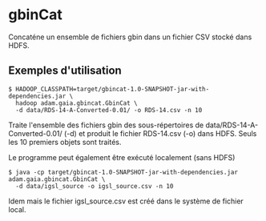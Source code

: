 gbinCat
=======

Concaténe un ensemble de fichiers gbin dans un fichier CSV stocké dans HDFS.

## Exemples d'utilisation
```
$ HADOOP_CLASSPATH=target/gbincat-1.0-SNAPSHOT-jar-with-dependencies.jar \
  hadoop adam.gaia.gbincat.GbinCat \
  -d data/RDS-14-A-Converted-0.01/ -o RDS-14.csv -n 10
```
Traite l'ensemble des fichiers gbin des sous-répertoires de data/RDS-14-A-Converted-0.01/ (-d) et
produit le fichier RDS-14.csv (-o) dans HDFS.
Seuls les 10 premiers objets sont traités.

Le programme peut également être exécuté localement (sans HDFS)
```
$ java -cp target/gbincat-1.0-SNAPSHOT-jar-with-dependencies.jar adam.gaia.gbincat.GbinCat \
  -d data/igsl_source -o igsl_source.csv -n 10
```
Idem mais le fichier igsl_source.csv est créé dans le système de fichier local.

